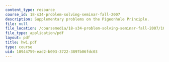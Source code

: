 ```yaml
---
content_type: resource
course_id: 18-s34-problem-solving-seminar-fall-2007
description: Supplementary problems on the Pigeonhole Principle.
file: null
file_location: /coursemedia/18-s34-problem-solving-seminar-fall-2007/10944759ead2b09337223897b06fdc03_hw1.pdf
file_type: application/pdf
layout: pdf
title: hw1.pdf
type: course
uid: 10944759-ead2-b093-3722-3897b06fdc03
---
```

